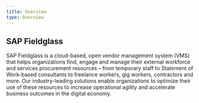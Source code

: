 ```yaml
---
title: Overview
type: Overview
---
```


## SAP Fieldglass

SAP Fieldglass is a cloud-based, open vendor management system (VMS) that helps organizations find, engage and manage their external workforce and services procurement resources – from temporary staff to Statement of Work-based consultants to freelance workers, gig workers, contractors and more.  Our industry-leading solutions enable organizations to optimize their use of these resources to increase operational agility and accelerate business outcomes in the digital economy.